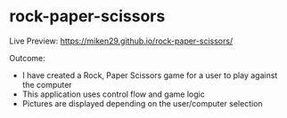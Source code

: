 # rock-paper-scissors

Live Preview: https://miken29.github.io/rock-paper-scissors/

Outcome:

- I have created a Rock, Paper Scissors game for a user to play against the computer
- This application uses control flow and game logic
- Pictures are displayed depending on the user/computer selection

